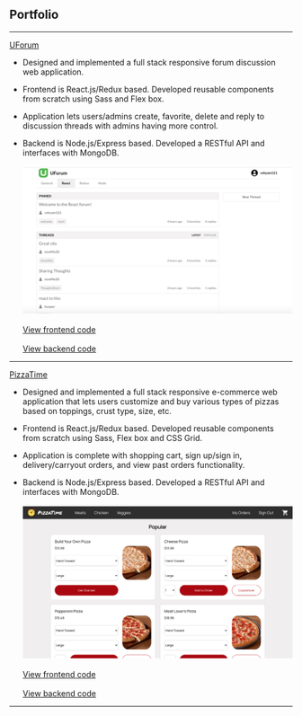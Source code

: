 ## Portfolio

---

[UForum](/uforum)
* Designed and implemented a full stack responsive forum discussion web application.

* Frontend is React.js/Redux based. Developed reusable components from scratch using Sass and Flex box. 

* Application lets users/admins create, favorite, delete and reply to discussion threads with admins having more control.

* Backend is Node.js/Express based. Developed a RESTful API and interfaces with MongoDB.
<br/><br/>
<a href="https://vshyam121.github.io/uforum"><img src="images/UForum.png"/></a>
<br/><br/>
<a href="https://github.com/vshyam121/uforum">View frontend code</a>
<br/><br/>
<a href="https://github.com/vshyam121/uforum-api">View backend code</a>

---

[PizzaTime](/pizza-time)
* Designed and implemented a full stack responsive e-commerce web application that lets users customize and buy various types of pizzas based on toppings, crust type, size, etc.

* Frontend is React.js/Redux based. Developed reusable components from scratch using Sass, Flex box and CSS Grid. 

* Application is complete with shopping cart, sign up/sign in, delivery/carryout orders, and view past orders functionality.

* Backend is Node.js/Express based. Developed a RESTful API and interfaces with MongoDB.
<br/><br/>
<a href="https://vshyam121.github.io/pizza-time"><img src="images/PizzaTime.png?raw=true"/></a>
<br/><br/>
<a href="https://github.com/vshyam121/pizza-time">View frontend code</a>
<br/><br/>
<a href="https://github.com/vshyam121/pizza-time-api">View backend code</a>

---
